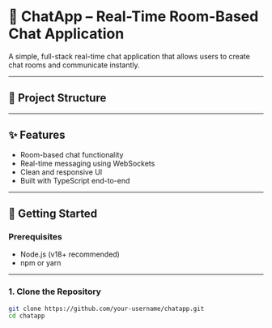 # 🧠 ChatApp – Real-Time Room-Based Chat Application

A simple, full-stack real-time chat application that allows users to create chat rooms and communicate instantly.

---

## 📁 Project Structure


---

## ✨ Features

- Room-based chat functionality
- Real-time messaging using WebSockets
- Clean and responsive UI
- Built with TypeScript end-to-end

---

## 🚀 Getting Started

### Prerequisites

- Node.js (v18+ recommended)
- npm or yarn

---

### 1. Clone the Repository

```bash
git clone https://github.com/your-username/chatapp.git
cd chatapp
